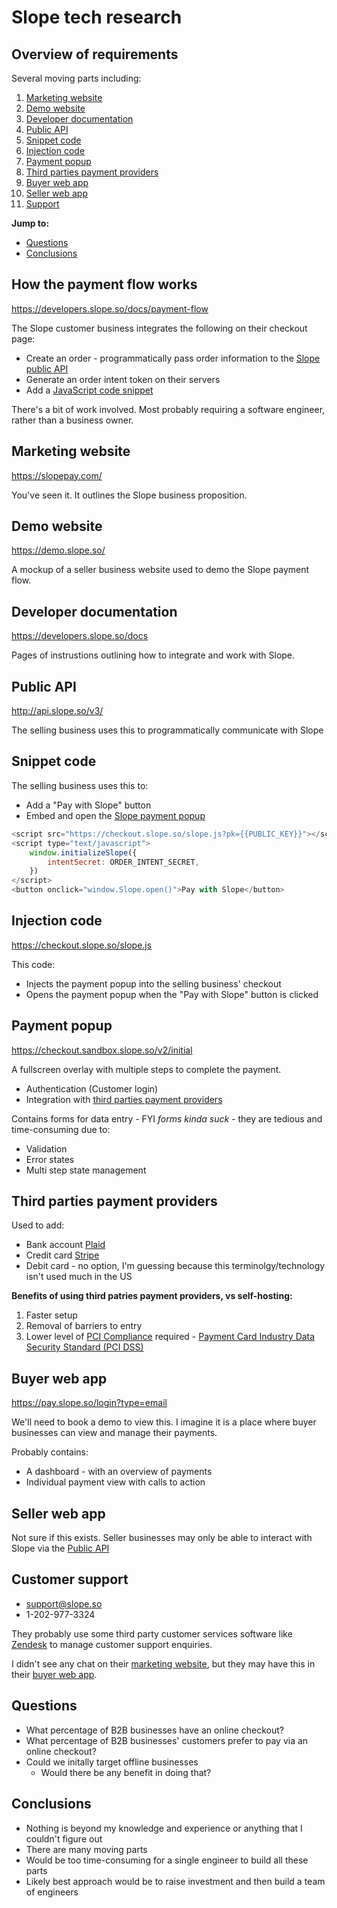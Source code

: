 # Slope tech research

## Overview of requirements

Several moving parts including:

1. [Marketing website](#marketing-website)
1. [Demo website](#demo-website)
1. [Developer documentation](#developer-documentation)
1. [Public API](#public-api)
1. [Snippet code](#snippet-code)
1. [Injection code](#injection-code)
1. [Payment popup](#payment-popup)
1. [Third parties payment providers](#third-parties-payment-providers)
1. [Buyer web app](#buyer-web-app)
1. [Seller web app](#seller-web-app)
1. [Support](#support)

**Jump to:**

- [Questions](#questions)
- [Conclusions](#conclusions)

## How the payment flow works

https://developers.slope.so/docs/payment-flow

The Slope customer business integrates the following on their checkout page:

- Create an order - programmatically pass order information to the [Slope public API](#public-api)
- Generate an order intent token on their servers
- Add a [JavaScript code snippet](#snippet-code)

There's a bit of work involved. Most probably requiring a software engineer, rather than a business owner.

## Marketing website

https://slopepay.com/

You've seen it. It outlines the Slope business proposition.

## Demo website

https://demo.slope.so/

A mockup of a seller business website used to demo the Slope payment flow.

## Developer documentation

https://developers.slope.so/docs

Pages of instrustions outlining how to integrate and work with Slope.

## Public API

http://api.slope.so/v3/

The selling business uses this to programmatically communicate with Slope

## Snippet code

The selling business uses this to:

- Add a "Pay with Slope" button
- Embed and open the [Slope payment popup](#payment-popup)

```js
<script src="https://checkout.slope.so/slope.js?pk={{PUBLIC_KEY}}"></script>
<script type="text/javascript">
    window.initializeSlope({
        intentSecret: ORDER_INTENT_SECRET,
    })
</script>
<button onclick="window.Slope.open()">Pay with Slope</button>
```

## Injection code

https://checkout.slope.so/slope.js

This code:

- Injects the payment popup into the selling business' checkout
- Opens the payment popup when the "Pay with Slope" button is clicked

## Payment popup

https://checkout.sandbox.slope.so/v2/initial

A fullscreen overlay with multiple steps to complete the payment.

- Authentication (Customer login)
- Integration with [third parties payment providers](#third-parties-payment-providers)

Contains forms for data entry - FYI _forms kinda suck_ - they are tedious and time-consuming due to:

- Validation
- Error states
- Multi step state management

## Third parties payment providers

Used to add:

- Bank account [Plaid](https://plaid.com/)
- Credit card [Stripe](https://stripe.com/)
- Debit card - no option, I'm guessing because this terminolgy/technology isn't used much in the US

**Benefits of using third patries payment providers, vs self-hosting:**

1. Faster setup
1. Removal of barriers to entry
1. Lower level of [PCI Compliance](https://www.pcicomplianceguide.org/faq/#1) required - [Payment Card Industry Data Security Standard (PCI DSS)](https://en.wikipedia.org/wiki/Payment_Card_Industry_Data_Security_Standard)

## Buyer web app

https://pay.slope.so/login?type=email

We'll need to book a demo to view this. I imagine it is a place where buyer businesses can view and manage their payments.

Probably contains:

- A dashboard - with an overview of payments
- Individual payment view with calls to action

## Seller web app

Not sure if this exists. Seller businesses may only be able to interact with Slope via the [Public API](#public-api)

## Customer support

- support@slope.so
- 1-202-977-3324

They probably use some third party customer services software like [Zendesk](https://www.zendesk.com/) to manage customer support enquiries.

I didn't see any chat on their [marketing website](#marketing-website), but they may have this in their [buyer web app](#buyer-web-app).

## Questions

- What percentage of B2B businesses have an online checkout?
- What percentage of B2B businesses' customers prefer to pay via an online checkout?
- Could we initally target offline businesses
   - Would there be any benefit in doing that?

## Conclusions

- Nothing is beyond my knowledge and experience or anything that I couldn't figure out
- There are many moving parts
- Would be too time-consuming for a single engineer to build all these parts
- Likely best approach would be to raise investment and then build a team of engineers

